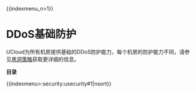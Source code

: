 {{indexmenu_n>1}}

# DDoS基础防护

UCloud为所有机房提供基础的DDoS防护能力，每个机房的防护能力不同，请参见[黑洞策略](/security/usecurity/datacenter)获取更详细的信息。

**目录**

{{indexmenu>:security:usecurity#1|nsort}}
